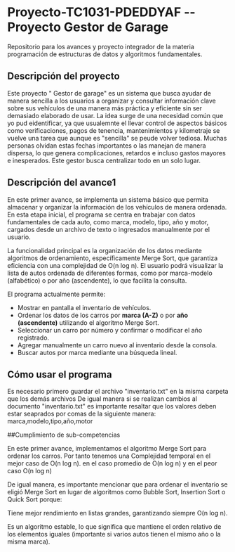 
# Proyecto-TC1031-PDEDDYAF -- Proyecto Gestor de Garage  

Repositorio  para los  avances y proyecto integrador de la materia programación de estructuras de datos y algoritmos fundamentales.


## Descripción del proyecto

Este proyecto " Gestor de garage" es un sistema que busca ayudar de manera sencilla a los usuarios a organizar y consultar información clave sobre sus vehículos de una manera más práctica y eficiente sin ser demasiado elaborado de usar. La idea surge de una necesidad común que yo pud eidentificar, ya que usualemnte el llevar control de aspectos básicos como verificaciones, pagos de tenencia, mantenimientos y kilometraje se vuelve una tarea que aunque es "sencilla" se peude volver tediosa. Muchas personas olvidan estas fechas importantes o las manejan de manera dispersa, lo que genera complicaciones, retardos e incluso gastos mayores e  inesperados. Este gestor busca centralizar todo en un solo lugar.



## Descripción del avance1 

En este primer avance, se  implementa un sistema básico que permita almacenar y organizar la información de los vehículos de manera ordenada. En esta etapa inicial, el programa se centra en trabajar con datos fundamentales de cada auto, como marca, modelo, tipo, año y motor, cargados desde un archivo de texto o ingresados manualmente por el usuario.

La funcionalidad principal es la organización de los datos mediante algoritmos de ordenamiento, específicamente Merge Sort, que garantiza eficiencia con una complejidad de O(n log n). El usuario podrá visualizar la lista de autos ordenada de diferentes formas, como por marca-modelo (alfabético) o por año (ascendente), lo que facilita la consulta. 

El programa actualmente  permite:
- Mostrar en pantalla el inventario de vehículos.
- Ordenar los datos de los carros por **marca (A-Z)** o por **año (ascendente)** utilizando el algoritmo Merge Sort.
- Seleccionar un carro por número y confirmar o modificar el año registrado.
- Agregar manualmente un carro nuevo al inventario desde la consola.
- Buscar autos por marca mediante una búsqueda lineal.

## Cómo usar el programa 

Es necesario primero guardar el archivo "inventario.txt" en la misma carpeta que los demás archivos 
De igual manera si se realizan cambios al documento "inventario.txt" es importante resaltar que los valores deben estar seaprados por comas de la siguiente manera:      marca,modelo,tipo,año,motor


##Cumplimiento de sub-competencias

En este primer avance, implementamos el algoritmo Merge Sort para ordenar los carros. Por tanto tenemos una Complejidad temporal en el mejor caso de O(n log n). en el caso  promedio de  O(n log n) y en el peor  caso O(n log n)

De igual manera, es importante mencionar que para  ordenar el inventario se eligió Merge Sort en lugar de algoritmos como Bubble Sort, Insertion Sort o Quick Sort porque:

Tiene mejor rendimiento en listas grandes, garantizando siempre O(n log n).

Es un algoritmo estable, lo que significa que mantiene el orden relativo de los elementos iguales (importante si varios autos tienen el mismo año o la misma marca).
